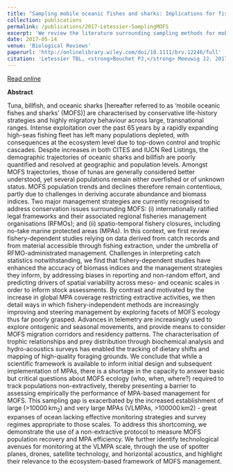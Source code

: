 ```yaml
---
title: "Sampling mobile oceanic fishes and sharks: Implications for fisheries and conservation planning."
collection: publications
permalink: /publications/2017-Letessier-SamplingMOFS
excerpt: 'We review the literature surrounding sampling methods for mobile oceanic fishes and sharks (MOFs) and offer perspectives on future avenues of research, in the context of global declines in marine predator populations and a rapid expansion of space-based management in offshore waters.'
date: 2017-05-14
venue: 'Biological Reviews'
paperurl: 'http://onlinelibrary.wiley.com/doi/10.1111/brv.12246/full'
citation: 'Letessier TBL, <strong>Bouchet PJ,</strong> Meeuwig JJ. 2017. Sampling mobile oceanic fishes and sharks: Implications for fisheries and conservation planning.. <em>Biological Reviews</em>, 92(2): 627–646.'
---
```

<i class="fa fa-link" aria-hidden="true"></i> <a href="http://onlinelibrary.wiley.com/doi/10.1111/brv.12246/full"> Read online</a>

<strong>Abstract</strong>

Tuna, billfish, and oceanic sharks [hereafter referred to as ‘mobile oceanic fishes and sharks’ (MOFS)] are characterised by conservative life-history strategies and highly migratory behaviour across large, transnational ranges. Intense exploitation over the past 65 years by a rapidly expanding high-seas fishing fleet has left many populations depleted, with consequences at the ecosystem level due to top-down control and trophic cascades. Despite increases in both CITES and IUCN Red Listings, the demographic trajectories of oceanic sharks and billfish are poorly quantified and resolved at geographic and population levels. Amongst MOFS trajectories, those of tunas are generally considered better understood, yet several populations remain either overfished or of unknown status. MOFS population trends and declines therefore remain contentious, partly due to challenges in deriving accurate abundance and biomass indices. Two major management strategies are currently recognised to address conservation issues surrounding MOFS: (i) internationally ratified legal frameworks and their associated regional fisheries management organisations (RFMOs); and (ii) spatio-temporal fishery closures, including no-take marine protected areas (MPAs). In this context, we first review fishery-dependent studies relying on data derived from catch records and from material accessible through fishing extraction, under the umbrella of RFMO-administrated management. Challenges in interpreting catch statistics notwithstanding, we find that fishery-dependent studies have enhanced the accuracy of biomass indices and the management strategies they inform, by addressing biases in reporting and non-random effort, and predicting drivers of spatial variability across meso- and oceanic scales in order to inform stock assessments. By contrast and motivated by the increase in global MPA coverage restricting extractive activities, we then detail ways in which fishery-independent methods are increasingly improving and steering management by exploring facets of MOFS ecology thus far poorly grasped. Advances in telemetry are increasingly used to explore ontogenic and seasonal movements, and provide means to consider MOFS migration corridors and residency patterns. The characterisation of trophic relationships and prey distribution through biochemical analysis and hydro-acoustics surveys has enabled the tracking of dietary shifts and mapping of high-quality foraging grounds. We conclude that while a scientific framework is available to inform initial design and subsequent implementation of MPAs, there is a shortage in the capacity to answer basic but critical questions about MOFS ecology (who, when, where?) required to track populations non-extractively, thereby presenting a barrier to assessing empirically the performance of MPA-based management for MOFS. This sampling gap is exacerbated by the increased establishment of large (>10000 km<sub>2</sub>) and very large MPAs (VLMPAs, >100000 km2) - great expanses of ocean lacking effective monitoring strategies and survey regimes appropriate to those scales. To address this shortcoming, we demonstrate the use of a non-extractive protocol to measure MOFS population recovery and MPA efficiency. We further identify technological avenues for monitoring at the VLMPA scale, through the use of spotter planes, drones, satellite technology, and horizontal acoustics, and highlight their relevance to the ecosystem-based framework of MOFS management.
